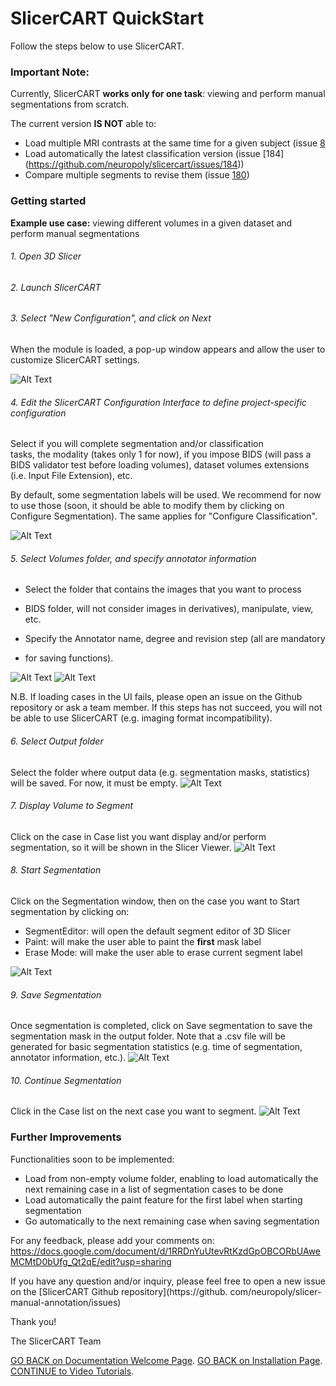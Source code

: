 # SlicerCART QuickStart

Follow the steps below to use SlicerCART.

### Important Note:
Currently, SlicerCART **works only for one task**: viewing and perform manual 
segmentations from scratch.

The current version **IS NOT** able to:
- Load multiple MRI contrasts at the same time for a given subject (issue [8](https://github.com/neuropoly/slicercart/issues/8)
- Load automatically the latest classification version (issue [184]
  (https://github.com/neuropoly/slicercart/issues/184))
- Compare multiple segments to revise them (issue [180](https://github.com/neuropoly/slicercart/issues/180))

### Getting started

**Example use case:** viewing different volumes in a given dataset and 
perform manual segmentations

###### 1. Open 3D Slicer
###### 2. Launch SlicerCART
###### 3. Select "New Configuration", and click on Next
When the module is loaded, a pop-up window appears and allow the user to customize SlicerCART settings. 

![Alt Text](images/select_configuration_popup.png)

###### 4. Edit the SlicerCART Configuration Interface to define project-specific configuration
Select if you will complete segmentation and/or classification  
tasks, the modality (takes only 1 for now), if you impose BIDS (will pass a  
BIDS validator test before loading volumes), dataset volumes extensions (i.e.
Input File Extension), etc.

By default, some segmentation labels will be used. We recommend for now to 
use those (soon, it should be able to modify them by clicking on Configure 
Segmentation). The same applies for "Configure Classification".

![Alt Text](images/select_configuration_module.png)

###### 5. Select Volumes folder, and specify annotator information 
* Select the folder that contains the images that you want to process 
* BIDS folder, will not consider images in  derivatives), manipulate, view, etc.

* Specify the Annotator name, degree and revision step (all are mandatory 
*    for saving functions).

![Alt Text](images/folder_and_name_to_use.png)
![Alt Text](images/example_loading_cases_ui.png)



N.B. If loading cases in the UI fails, please open an issue on the Github 
   repository or ask a team member. If this steps has not succeed, you will 
   not be able to use SlicerCART (e.g. imaging format incompatibility).


###### 6. Select Output folder
Select the folder where output data (e.g. segmentation masks, statistics) 
will be saved. For now, it must be empty.
![Alt Text](images/select_output_folder.png)

###### 7. Display Volume to Segment
Click on the case in Case list you want display and/or perform segmentation, 
so it will be shown in the Slicer Viewer.
![Alt Text](images/select_volume_to_segment.png)

###### 8. Start Segmentation
Click on the Segmentation window, then on the case you want to 
Start segmentation by clicking on:
- SegmentEditor: will open the default segment editor of 3D Slicer
- Paint: will make the user able to paint the **first** mask label
- Erase Mode: will make the user able to erase current segment label

![Alt Text](images/perform_segmentation.png)

###### 9. Save Segmentation
Once segmentation is completed, click on Save segmentation to save the 
segmentation mask in the output folder. Note that a .csv file will be 
generated for basic segmentation statistics (e.g. time of segmentation, 
annotator information, etc.).
![Alt Text](images/save_segmentation.png)

###### 10. Continue Segmentation
Click in the Case list on the next case you want to segment.
![Alt Text](images/continue_segmentation.png)

### Further Improvements
Functionalities soon to be implemented:
* Load from non-empty volume folder, enabling to load automatically the next 
remaining case in a list of segmentation cases to be done
* Load automatically the paint feature for the first label when starting segmentation
* Go automatically to the next remaining case when saving segmentation

For any feedback, please add your comments on: https://docs.google.com/document/d/1RRDnYuUtevRtKzdGpOBCORbUAweMCMtD0bUfg_Qt2qE/edit?usp=sharing

If you have any question and/or inquiry, please feel free to open a new 
issue on the [SlicerCART Github repository](https://github.
com/neuropoly/slicer-manual-annotation/issues)

Thank you!

The SlicerCART Team

[GO BACK on Documentation Welcome Page](welcome.md).
[GO BACK on Installation Page](installation.md). 
[CONTINUE to Video Tutorials](videotutorials.md).
